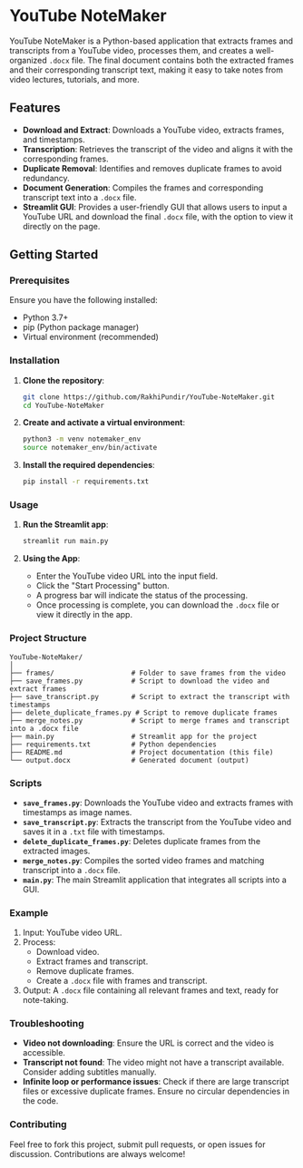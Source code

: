 # YouTube NoteMaker

YouTube NoteMaker is a Python-based application that extracts frames and transcripts from a YouTube video, processes them, and creates a well-organized `.docx` file. The final document contains both the extracted frames and their corresponding transcript text, making it easy to take notes from video lectures, tutorials, and more.

## Features

- **Download and Extract**: Downloads a YouTube video, extracts frames, and timestamps.
- **Transcription**: Retrieves the transcript of the video and aligns it with the corresponding frames.
- **Duplicate Removal**: Identifies and removes duplicate frames to avoid redundancy.
- **Document Generation**: Compiles the frames and corresponding transcript text into a `.docx` file.
- **Streamlit GUI**: Provides a user-friendly GUI that allows users to input a YouTube URL and download the final `.docx` file, with the option to view it directly on the page.

## Getting Started

### Prerequisites

Ensure you have the following installed:

- Python 3.7+
- pip (Python package manager)
- Virtual environment (recommended)

### Installation

1. **Clone the repository**:

   ```bash
   git clone https://github.com/RakhiPundir/YouTube-NoteMaker.git
   cd YouTube-NoteMaker
   ```

2. **Create and activate a virtual environment**:

   ```bash
   python3 -m venv notemaker_env
   source notemaker_env/bin/activate
   ```

3. **Install the required dependencies**:

   ```bash
   pip install -r requirements.txt
   ```

### Usage

1. **Run the Streamlit app**:

   ```bash
   streamlit run main.py
   ```

2. **Using the App**:
   - Enter the YouTube video URL into the input field.
   - Click the "Start Processing" button.
   - A progress bar will indicate the status of the processing.
   - Once processing is complete, you can download the `.docx` file or view it directly in the app.

### Project Structure

```
YouTube-NoteMaker/
│
├── frames/                   # Folder to save frames from the video
├── save_frames.py            # Script to download the video and extract frames
├── save_transcript.py        # Script to extract the transcript with timestamps
├── delete_duplicate_frames.py # Script to remove duplicate frames
├── merge_notes.py            # Script to merge frames and transcript into a .docx file
├── main.py                   # Streamlit app for the project
├── requirements.txt          # Python dependencies
├── README.md                 # Project documentation (this file)
└── output.docx               # Generated document (output)
```

### Scripts

- **`save_frames.py`**: Downloads the YouTube video and extracts frames with timestamps as image names.
- **`save_transcript.py`**: Extracts the transcript from the YouTube video and saves it in a `.txt` file with timestamps.
- **`delete_duplicate_frames.py`**: Deletes duplicate frames from the extracted images.
- **`merge_notes.py`**: Compiles the sorted video frames and matching transcript into a `.docx` file.
- **`main.py`**: The main Streamlit application that integrates all scripts into a GUI.

### Example

1. Input: YouTube video URL.
2. Process:
   - Download video.
   - Extract frames and transcript.
   - Remove duplicate frames.
   - Create a `.docx` file with frames and transcript.
3. Output: A `.docx` file containing all relevant frames and text, ready for note-taking.

### Troubleshooting

- **Video not downloading**: Ensure the URL is correct and the video is accessible.
- **Transcript not found**: The video might not have a transcript available. Consider adding subtitles manually.
- **Infinite loop or performance issues**: Check if there are large transcript files or excessive duplicate frames. Ensure no circular dependencies in the code.

### Contributing

Feel free to fork this project, submit pull requests, or open issues for discussion. Contributions are always welcome!
